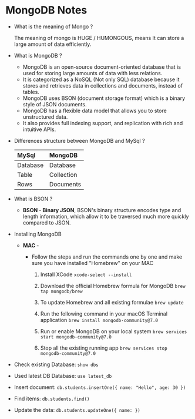 # MongoDB Notes

- What is the meaning of Mongo ?

  The meaning of mongo is HUGE / HUMONGOUS, means It can store a large amount of data efficiently.

- What is MongoDB ?

  - MongoDB is an open-source document-oriented database that is used for storing large amounts of data with less relations.
  - It is categorized as a NoSQL (Not only SQL) database because it stores and retrieves data in collections and documents, instead of tables.
  - MongoDB uses BSON (document storage format) which is a binary style of JSON documents.
  - MongoDB has a flexible data model that allows you to store unstructured data.
  - It also provides full indexing support, and replication with rich and intuitive APIs.

- Differences structure between MongoDB and MySql ?

  | MySql    | MongoDB    |
  | :------- | :--------- |
  | Database | Database   |
  | Table    | Collection |
  | Rows     | Documents  |

- What is BSON ?

  - **BSON - Binary JSON**, BSON's binary structure encodes type and length information, which allow it to be traversed much more quickly compared to JSON.

- Installing MongoDB

  - **MAC -**

    - Follow the steps and run the commands one by one and make sure you have installed "Homebrew" on your MAC

      1. Install XCode `xcode-select --install`

      2. Download the official Homebrew formula for MongoDB `brew tap mongodb/brew`

      3. To update Homebrew and all existing formulae `brew update`

      4. Run the following command in your macOS Terminal application `brew install mongodb-community@7.0`

      5. Run or enable MongoDB on your local system `brew services start mongodb-community@7.0`

      6. Stop all the existing running app `brew services stop mongodb-community@7.0`

- Check existing Database: `show dbs`
- Used latest DB Database: `use latest_db`
- Insert document: `db.students.insertOne({ name: "Hello", age: 30 })`
- Find items: `db.students.find()`
- Update the data: `db.students.updateOne({ name: })`
